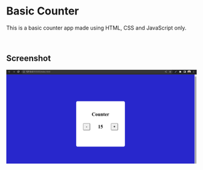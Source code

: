 # Basic Counter

This is a basic counter app made using HTML, CSS and JavaScript only.

<br>

## Screenshot

![](./Image/Screenshot10.png)